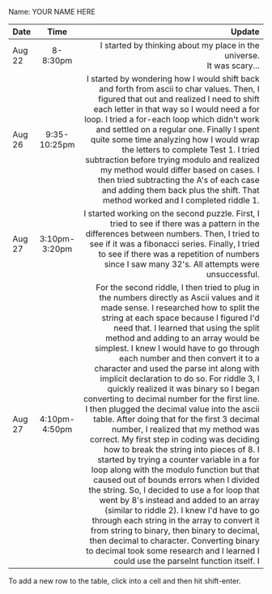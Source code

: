 Name: YOUR NAME HERE

| Date         |     Time      |                                                                                                                                                                                                                                                                                                                                                                                                                                                                                                                                                                                                                                                                                                                                                                                                                                                                                                                                                                                                                                                                                                                                                                                                                                                                                                                                                                                                                                                                                                                                                                                                                                                                                                                                                                                                                                                                          Update |
|:-------------|:-------------:|--------------------------------------------------------------------------------------------------------------------------------------------------------------------------------------------------------------------------------------------------------------------------------------------------------------------------------------------------------------------------------------------------------------------------------------------------------------------------------------------------------------------------------------------------------------------------------------------------------------------------------------------------------------------------------------------------------------------------------------------------------------------------------------------------------------------------------------------------------------------------------------------------------------------------------------------------------------------------------------------------------------------------------------------------------------------------------------------------------------------------------------------------------------------------------------------------------------------------------------------------------------------------------------------------------------------------------------------------------------------------------------------------------------------------------------------------------------------------------------------------------------------------------------------------------------------------------------------------------------------------------------------------------------------------------------------------------------------------------------------------------------------------------------------------------------------------------------------------------------------------------:|
| Aug 22       |   8-8:30pm    |                                                                                                                                                                                                                                                                                                                                                                                                                                                                                                                                                                                                                                                                                                                                                                                                                                                                                                                                                                                                                                                                                                                                                                                                                                                                                                                                                                                                                                                                                                                                                                                                                                                                                                                                                                                                       I started by thinking about my place in the universe.<br/>It was scary... |
| Aug 26 <br/> | 9:35-10:25pm  |                                                                                                                                                                                                                                                                                                                                                                                                                                                                                                                                                                                                                                                                                                                                                                                                                                                                                                                                                                                                                                                                                                                                                                                                                                                                                    I started by wondering how I would shift back and forth from ascii to char values. Then, I figured that out and realized I need to shift each letter in that way so I would need a for loop. I tried a for-each loop which didn't work and settled on a regular one. Finally I spent quite some time analyzing how I would wrap the letters to complete Test 1. I tried subtraction before trying modulo and realized my method would differ based on cases. I then tried subtracting the A's of each case and adding them back plus the shift. That method worked and I completed riddle 1. |
| Aug 27       | 3:10pm-3:20pm |                                                                                                                                                                                                                                                                                                                                                                                                                                                                                                                                                                                                                                                                                                                                                                                                                                                                                                                                                                                                                                                                                                                                                                                                                                                                                                                                                                                                                                                                                                                                                                                 I started working on the second puzzle. First, I tried to see if there was a pattern in the differences between numbers. Then, I tried to see if it was a fibonacci series. Finally, I tried to see if there was a repetition of numbers since I saw many 32's. All attempts were unsuccessful. |
| Aug 27       | 4:10pm-4:50pm |   For the second riddle, I then tried to plug in the numbers directly as Ascii values and it made sense. I researched how to split the string at each space because I figured I'd need that. I learned that using the split method and adding to an array would be simplest. I knew I would have to go through each number and then convert it to a character and used the parse int along with implicit declaration to do so. For riddle 3, I quickly realized it was binary so I began converting to decimal number for the first line. I then plugged the decimal value into the ascii table. After doing that for the first 3 decimal number, I realized that my method was correct. My first step in coding was deciding how to break the string into pieces of 8. I started by trying a counter variable in a for loop along with the modulo function but that caused out of bounds errors when I divided the string. So, I decided to use a for loop that went by 8's instead and added to an array (similar to riddle 2). I knew I'd have to go through each string in the array to convert it from string to binary, then binary to decimal, then decimal to character. Converting binary to decimal took some research and I learned I could use the parseInt function itself.                                                                                                                                                                                                                                                                                                                                                                                                                                                                                                                                                                                      I |


To add a new row to the table, click into a cell and then hit shift-enter.